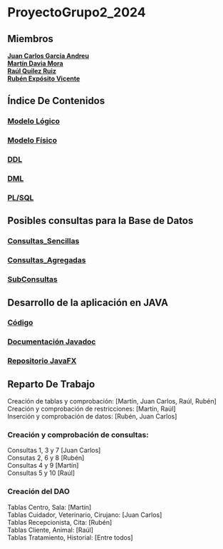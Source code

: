 # ProyectoGrupo2_2024

## Miembros
[**Juan Carlos Garcia Andreu**](https://github.com/JuanCarlosgarcia86) \
[**Martín Davia Mora**](https://github.com/Apolonelche) \
[**Raúl Quilez Ruiz**](https://github.com/Quilez42) \
[**Rubén Expósito Vicente**](https://github.com/Rebirzt)

## Índice De Contenidos
### [Modelo Lógico](https://github.com/Proyecto1K2024Grupo2/ProyectoGrupo2_2024/blob/main/Creación/Modelo%20Logico.md)
### [Modelo Físico](https://github.com/Proyecto1K2024Grupo2/ProyectoGrupo2_2024/blob/main/Creación/Modelo%20Físico.md)
### [DDL](https://github.com/Proyecto1K2024Grupo2/ProyectoGrupo2_2024/blob/main/Creación/DDL.sql)
### [DML](https://github.com/Proyecto1K2024Grupo2/ProyectoGrupo2_2024/blob/main/Creación/DML.sql)
### [PL/SQL](https://github.com/Proyecto1K2024Grupo2/ProyectoGrupo2_2024/blob/main/PLSQL/plSQL.sql)


## Posibles consultas para la Base de Datos
### [Consultas_Sencillas](https://github.com/Proyecto1K2024Grupo2/ProyectoGrupo2_2024/blob/main/Consultas/1.Consultas_Sencillas.sql)
### [Consultas_Agregadas](https://github.com/Proyecto1K2024Grupo2/ProyectoGrupo2_2024/blob/main/Consultas/2.Consultas_Agregadas.sql)
### [SubConsultas](https://github.com/Proyecto1K2024Grupo2/ProyectoGrupo2_2024/blob/main/Consultas/3.SubConsultas.sql)

## Desarrollo de la aplicación en JAVA
### [Código](https://github.com/Proyecto1K2024Grupo2/ProyectoGrupo2_2024/tree/Master)
### [Documentación Javadoc](https://proyecto1k2024grupo2.github.io/ProyectoGrupo2_2024)
### [Repositorio JavaFX](https://github.com/Proyecto1K2024Grupo2/ProyectoGrupo2JavaFX)

## Reparto De Trabajo
Creación de tablas y comprobación: [Martín, Juan Carlos, Raúl, Rubén]\
Creación y comprobación de restricciones: [Martín, Raúl]\
Inserción y comprobación de datos: [Rubén, Juan Carlos]

### Creación y comprobación de consultas:
  Consultas 1, 3 y 7 [Juan Carlos]\
  Consutas 2, 6 y 8 [Rubén]\
  Consultas 4 y 9 [Martín]\
  Consultas 5 y 10 [Raúl]

### Creación del DAO
  Tablas Centro, Sala: [Martín]\
  Tablas Cuidador, Veterinario, Cirujano: [Juan Carlos]\
  Tablas Recepcionista, Cita: [Rubén]\
  Tablas Cliente, Animal: [Raúl]\
  Tablas Tratamiento, Historial: [Entre todos] 
